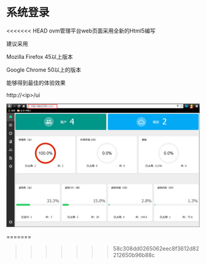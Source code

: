 # 系统登录

<<<<<<< HEAD
ovm管理平台web页面采用全新的Html5编写

建议采用

Mozilla Firefox 45以上版本

Google Chrome 50以上的版本

能够得到最佳的体验效果

http:\/\/&lt;ip&gt;\/ui

![](/assets/ui.png)

=======
>>>>>>> 58c308dd0265062eec8f3612d82212650b96b88c

